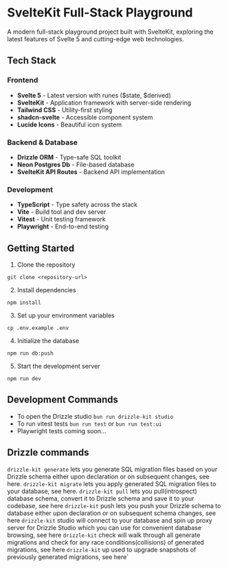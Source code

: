 # SvelteKit Full-Stack Playground

A modern full-stack playground project built with SvelteKit, exploring the latest features of Svelte 5 and cutting-edge web technologies.

## Tech Stack

### Frontend
- **Svelte 5** - Latest version with runes ($state, $derived)
- **SvelteKit** - Application framework with server-side rendering
- **Tailwind CSS** - Utility-first styling
- **shadcn-svelte** - Accessible component system
- **Lucide Icons** - Beautiful icon system

### Backend & Database
- **Drizzle ORM** - Type-safe SQL toolkit
- **Neon Postgres Db** - File-based database
- **SvelteKit API Routes** - Backend API implementation

### Development
- **TypeScript** - Type safety across the stack
- **Vite** - Build tool and dev server
- **Vitest** - Unit testing framework
- **Playwright** - End-to-end testing

## Getting Started

1. Clone the repository
```
git clone <repository-url>
```
2. Install dependencies
```
npm install
```
3. Set up your environment variables
```
cp .env.example .env
```
4. Initialize the database
```
npm run db:push
```
5. Start the development server
```
npm run dev
```

## Development Commands
- To open the Drizzle studio `bun run drizzle-kit studio`
- To run vitest tests `bun run test` or `bun run test:ui`
- Playwright tests coming soon...

## Drizzle commands
`drizzle-kit generate`	lets you generate SQL migration files based on your Drizzle schema either upon declaration or on subsequent changes, see here.
`drizzle-kit migrate`	lets you apply generated SQL migration files to your database, see here.
`drizzle-kit pull`	lets you pull(introspect) database schema, convert it to Drizzle schema and save it to your codebase, see here
`drizzle-kit` push	lets you push your Drizzle schema to database either upon declaration or on subsequent schema changes, see here
`drizzle-kit` studio	will connect to your database and spin up proxy server for Drizzle Studio which you can use for convenient database browsing, see here
`drizzle-kit` check	will walk through all generate migrations and check for any race conditions(collisions) of generated migrations, see here
`drizzle-kit` up	used to upgrade snapshots of previously generated migrations, see here`